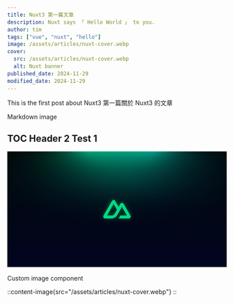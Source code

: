 ```yaml
---
title: Nuxt3 第一篇文章
description: Nuxt says 「 Hello World 」 to you.
author: tim
tags: ["vue", "nuxt", "hello"]
image: /assets/articles/nuxt-cover.webp
cover:
  src: /assets/articles/nuxt-cover.webp
  alt: Nuxt banner
published_date: 2024-11-29
modified_date: 2024-11-29
---
```


This is the first post about Nuxt3
第一篇關於 Nuxt3 的文章

Markdown image

## TOC Header 2 Test 1

![Vue](/assets/articles/nuxt-cover.webp)

Custom image component

::content-image{src="/assets/articles/nuxt-cover.webp"}
::